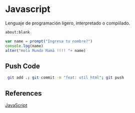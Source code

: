 # Javascript

Lenguaje de programación ligero, interpretado o compiilado.

```html
about:blank
```

```javascript
var name = prompt("Ingresa tu nombre?")
console.log(name)
alter("Hola Mundo Mamá !!!! "+ name)
```

## Push Code

```sh
 git add .; git commit -m "feat: util html"; git push
```

## References

[JavaScript](https://developer.mozilla.org/es/docs/Learn/Front-end_web_developer)